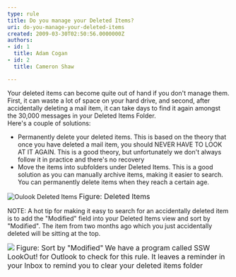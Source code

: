 ```yaml
---
type: rule
title: Do you manage your Deleted Items?
uri: do-you-manage-your-deleted-items
created: 2009-03-30T02:50:56.0000000Z
authors:
- id: 1
  title: Adam Cogan
- id: 2
  title: Cameron Shaw

---
```


 Your deleted items can become quite out of hand if you don't manage them. First, it can waste a lot of space on your hard drive, and second, after accidentally deleting a mail item, it can take days to find it again amongst the 30,000 messages in your Deleted Items Folder. <br> 
Here's a couple of solutions:

- Permanently delete your deleted items. This is based on the theory that once you have deleted a mail item, you should NEVER HAVE TO LOOK AT IT AGAIN. This is a good theory, but unfortunately we don't always follow it in practice and there's no recovery
- Move the items into subfolders under Deleted Items. This is a good solution as you can manually archive items, making it easier to search. You can permanently delete items when they reach a certain age.


![Oulook Deleted Items](/Standards/Communication/RulesToBetterEmail/PublishingImages/OulookDeletedItemsSubFolders.gif)
<font class="ms-rteCustom-FigureGood" size="+0">Figure&#58; Deleted Items </font>

 NOTE: A hot tip for making it easy to search for an accidentally deleted item is to add the "Modified" field into your Deleted Items view and sort by "Modified". The item from two months ago which you just accidentally deleted will be sitting at the top.

![](/Standards/Communication/RulesToBetterEmail/PublishingImages/OutlookModifiedByDate.gif)
<font class="ms-rteCustom-FigureGood" size="+0">Figure&#58; Sort by &quot;Modified&quot;</font>
<font class="ms-rteCustom-YellowBorderBox" size="+0">We have a program called SSW LookOut! for Outlook to check for this rule. It leaves a reminder in your Inbox to remind you to clear your deleted items folder&#160; <br></font>

